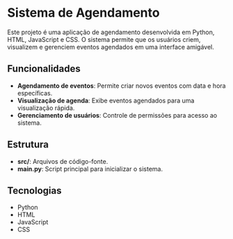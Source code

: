 # Sistema de Agendamento

Este projeto é uma aplicação de agendamento desenvolvida em Python, HTML, JavaScript e CSS. O sistema permite que os usuários criem, visualizem e gerenciem eventos agendados em uma interface amigável.

## Funcionalidades
- **Agendamento de eventos**: Permite criar novos eventos com data e hora específicas.
- **Visualização de agenda**: Exibe eventos agendados para uma visualização rápida.
- **Gerenciamento de usuários**: Controle de permissões para acesso ao sistema.

## Estrutura
- **src/**: Arquivos de código-fonte.
- **main.py**: Script principal para inicializar o sistema.

## Tecnologias
- Python
- HTML
- JavaScript
- CSS
